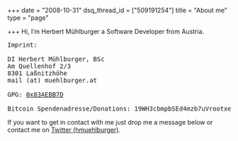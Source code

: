 +++
date = "2008-10-31"
dsq_thread_id = ["509191254"]
title = "About me"
type = "page"

+++
Hi, I&#8217;m Herbert M&uuml;hlburger a Software Developer from Austria.

<pre>Imprint:

DI Herbert Mühlburger, BSc
Am Quellenhof 2/3
8301 Laßnitzhöhe
mail (at) muehlburger.at

GPG: <a href="http://pgp.mit.edu:11371/pks/lookup?search=0x83AEBB7D&op=index">0x83AEBB7D</a>

Bitcoin Spendenadresse/Donations: 19WH3cbmpbSEd4mzb7uVrootxeqdaeCZnC</pre>

If you want to get in contact with me just drop me a message below or contact me on [Twitter (hmuehlburger)][1].

 [1]: http://twitter.com/hmuehlburger "http://www.twitter.com/hmuehlburger"